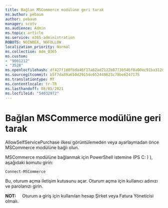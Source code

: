 ```yaml
---
title: Bağlan MSCommerce modülüne geri tarak
ms.author: pebaum
author: pebaum
manager: scotv
ms.audience: Admin
ms.topic: article
ms.service: o365-administration
ROBOTS: NOINDEX, NOFOLLOW
localization_priority: Normal
ms.collection: Adm_O365
ms.custom:
- "9001212"
- "3528"
ms.openlocfilehash: df427f1d0fbda46f17a62ad2122b8773b546f0a00ec91ba312c609e4a670870f
ms.sourcegitcommit: b5f7da89a650d2915dc652449623c78be6247175
ms.translationtype: MT
ms.contentlocale: tr-TR
ms.lasthandoff: 08/05/2021
ms.locfileid: "54032972"
---
```

# <a name="connect-to-the-mscommerce-module"></a>Bağlan MSCommerce modülüne geri tarak

AllowSelfServicePurchase ilkesi görüntülemeden veya ayarlaymadan önce MSCommerce modülüne bağlı olun.  

MSCommerce modülüne bağlanmak için PowerShell istemine (PS C: \) ), aşağıdaki komutu girin:

`Connect-MSCommerce`

Bu, oturum açma iletişim kutusunu açar. Oturum açma için kullanıcı adınızı ve parolanızı girin.

**NOT:** &nbsp; &nbsp; Oturum a giriş için kullanılan hesap Şirket veya Fatura Yöneticisi olmalı.
